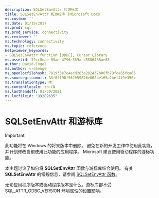 ```yaml
---
description: SQLSetEnvAttr 和游标库
title: SQLSetEnvAttr 和游标库 |Microsoft Docs
ms.custom: ''
ms.date: 01/19/2017
ms.prod: sql
ms.prod_service: connectivity
ms.reviewer: ''
ms.technology: connectivity
ms.topic: reference
helpviewer_keywords:
- SQLSetEnvAttr function [ODBC], Cursor Library
ms.assetid: 59cc8eae-09ae-4796-869a-c5806488ae83
author: David-Engel
ms.author: v-daenge
ms.openlocfilehash: 791933e7c4edd263e282437b06fb79fca65fca65
ms.sourcegitcommit: 33f0f190f962059826e002be165a2bef4f9e350c
ms.translationtype: MT
ms.contentlocale: zh-CN
ms.lasthandoff: 01/30/2021
ms.locfileid: "99202635"
---
```

# <a name="sqlsetenvattr-and-the-cursor-library"></a>SQLSetEnvAttr 和游标库
> [!IMPORTANT]  
>  此功能将在 Windows 的将来版本中删除。 避免在新的开发工作中使用此功能，并计划修改当前使用此功能的应用程序。 Microsoft 建议使用驱动程序的游标功能。  
  
 本主题讨论了如何将 **SQLSetEnvAttr** 函数与游标库结合使用。 有关 **SQLSetEnvAttr** 的常规信息，请参阅 [SQLSetEnvAttr 函数](../../../odbc/reference/syntax/sqlsetenvattr-function.md)。  
  
 无论应用程序版本或驱动程序版本是什么，游标库都不受 SQL_ATTR_ODBC_VERSION 环境属性的设置影响。

